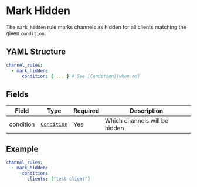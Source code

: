 # Mark Hidden

The `mark_hidden` rule marks channels as hidden for all clients matching the given `condition`.

## YAML Structure

```yaml
channel_rules:
  - mark_hidden:
      condition: { ... } # See [Condition](when.md)
```

## Fields

| Field      | Type                   | Required | Description                          |
|------------|------------------------|----------|--------------------------------------|
| condition  | [`Condition`](condition.md) | Yes      | Which channels will be hidden        |

## Example

```yaml
channel_rules:
  - mark_hidden:
      condition:
        clients: ["test-client"]
```
